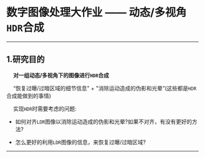 # 数字图像处理大作业 —— 动态/多视角`HDR`合成

------------------------------

## 1.研究目的

&emsp; **对一组动态/多视角下的图像进行`HDR`合成**

&emsp; “恢复过曝/过暗区域的细节信息" + "消除运动造成的伪影和光晕”(这些都是`HDR`合成能做到的事情)

&emsp; 实现`HDR`时需要考虑的问题:

 - 如何对齐`LDR`图像以消除运动造成的伪影和光晕?如果不对齐，有没有更好的方法? 
 
 - 怎么更好的利用`LDR`图像的信息，来恢复过曝/过暗区域?

------------------------------

